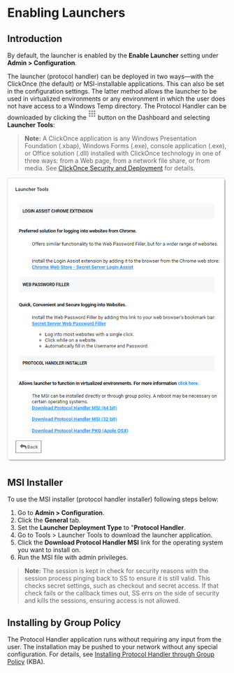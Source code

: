 
[title]: # (Enabling Launchers)
[tags]: # (launchers, protocol handlers)
[priority]: # (1000)

# Enabling Launchers

## Introduction

By default, the launcher is enabled by the **Enable Launcher** setting under **Admin > Configuration**.

The launcher (protocol handler) can be deployed in two ways—with the ClickOnce (the default) or MSI-installable applications. This can also be set in the configuration settings. The latter method allows the launcher to be used in virtualized environments or any environment in which the user does not have access to a Windows Temp directory. The Protocol Handler can be downloaded by clicking the ![1557174423911](images/1557174423911.png) button on the Dashboard and selecting **Launcher Tools**:

> **Note:** A ClickOnce application is any Windows Presentation Foundation (.xbap), Windows Forms (.exe), console application (.exe), or Office solution (.dll) installed with ClickOnce technology in one of three ways: from a Web page, from a network file share, or from media. See [ClickOnce Security and Deployment](https://docs.microsoft.com/en-us/visualstudio/deployment/clickonce-security-and-deployment?view=vs-2019) for details.

![1557176888609](images/1557176888609.png)

## MSI Installer

 To use the MSI installer (protocol handler installer) following steps below:

1. Go to **Admin \> Configuration**.
1. Click the **General** tab.
1. Set the **Launcher Deployment Type** to "**Protocol Handler**. 
1. Go to Tools \> Launcher Tools to download the launcher application.
1. Click the **Download Protocol Handler MSI** link for the operating system you want to install on.  
1. Run the MSI file with admin privileges.

> **Note:** The session is kept in check for security reasons with the session process pinging back to SS to ensure it is still valid. This checks secret settings, such as checkout and secret access.  If that check fails or the callback times out, SS errs on the side of security and kills the sessions, ensuring access is not allowed. 

## Installing by Group Policy

The Protocol Handler application runs without requiring any input from the user. The installation may be pushed to your network without any special configuration. For details, see [Installing Protocol Handler through Group Policy](http://support.thycotic.com/KB/a372/installing-protocol-handler-through-group-policy-server-2008.aspx) (KBA).

 